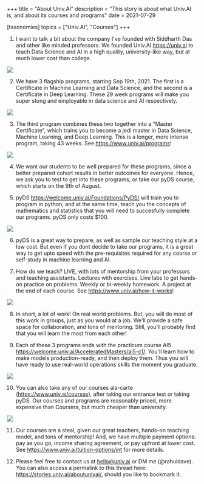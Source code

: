 +++
title = "About Univ.AI"
description = "This story is about what Univ.AI is, and about its courses and programs"
date = 2021-07-29

[taxonomies]
topics = ["Univ.AI", "Courses"]
+++


1. I want to talk a bit about the company I've founded with Siddharth Das and other like minded professors. 
We founded Univ.AI <https://univ.ai> to teach Data Science and AI in a high quality, university-like way, but at 
much lower cost than college.

![](/aboutunivai/1.png)




2. We have 3 flagship programs, starting Sep 19th, 2021. The first is a Certificate in 
Machine Learning and Data Science, and the second is a Certificate in Deep Learning. These 29 week programs will
make you super stong and employable in data science and AI respectively.

![](/aboutunivai/2.png)




3. The third program combines these two together into a "Master Certificate", which trains you to become a jedi master in Data Science,
Machine Learning, and Deep Learning. This is a longer, more intense program, taking 43 weeks. See <https://www.univ.ai/programs>!

![](/aboutunivai/3.png)




4. We want our students to be well prepared for these programs, since a better prepared cohort results in better outcomes for everyone. Hence, we ask you to test to get into these programs, or take our pyDS course, which starts on the 9th of August.




5. pyDS <https://welcome.univ.ai/Foundations/PyDS/> will train you to program in python, and at the same time, teach you the concepts of mathematics and statistics that you will need to succesfully complete our programs. pyDS only costs $100.

![](/aboutunivai/5.png)




6.  pyDS is a great way to prepare, as well as sample our teaching style at a low cost. But even if you dont decide to take our programs, it is a great way to get upto speed with the pre-requisites required for any course or self-study in machine learning and AI.




7. How do we teach? LIVE, with lots of mentorship from your professors and teaching assistants. Lectures with exercises. Live labs to get hands-on practice on problems. Weekly or bi-weekly homework. A project at the end of each course. See <https://www.univ.ai/how-it-works>!

![](/aboutunivai/7.png)




8. In short, a lot of work! On real world problems. But, you will do most of this work in groups, just as you would at a job. We'll provide a safe space for collaboration, and tons of mentoring. 
Still, you'll probably find that you will learn the most from each other!




9. Each of these 3 programs ends with the practicum course AI5 <https://welcome.univ.ai/AcceleratedMasters/ai5-c1/>. You'll learn how to make models production-ready, and then deploy them. Thus you will have ready to use real-world operations skills the moment you graduate.

![](/aboutunivai/9.png)




10. You can also take any of our courses ala-carte (<https://www.univ.ai/courses>), after taking our entrance test or taking pyDS. Our courses and programs are reasonably priced, more expensive than Coursera, but much cheaper than university.

![](/aboutunivai/10.png)




11. Our courses are a steal, given our great teachers, hands-on teaching model, and tons of mentorship! And, we have multiple payment options: pay as you go, income sharing agreement, or pay upfront at lower cost. See <https://www.univ.ai/tuition-options/int> for more details.




12. Please feel free to contact us at hello@univ.ai or DM me (@rahuldave). You can also access a permalink to this thread here: <https://stories.univ.ai/aboutunivai/>, should you like to bookmark it.

